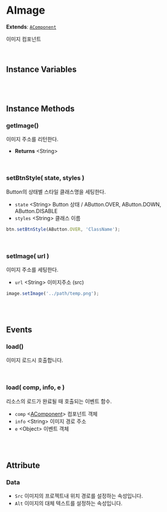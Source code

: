 # AImage
**Extends**: [`AComponent`](AComponent.html#AComponent)

이미지 컴포넌트

<br/>

## Instance Variables

<br/>
<br/>

## Instance Methods

### getImage()

이미지 주소를 리턴한다.

- **Returns** \<String>

<br/>

### setBtnStyle( state, styles )

Button의 상태별 스타일 클래스명을 세팅한다.

- `state` \<String> Button 상태 / AButton.OVER, AButton.DOWN, AButton.DISABLE
- `styles` \<String> 클래스 이름

```js
btn.setBtnStyle(AButton.OVER, 'ClassName');
```

<br/>

### setImage( url )

이미지 주소를 세팅한다.

- `url` \<String> 이미지주소 (src)

```js
image.setImage('../path/temp.png');
```

<br/>
<br/>

## Events

### load()

이미지 로드시 호출합니다.

<br/>

### load( comp, info, e )

리소스의 로드가 완료될 때 호출되는 이벤트 함수.

- `comp` \<[AComponent](AComponent.html#AComponent)> 컴포넌트 객체
- `info` \<String> 이미지 경로 주소
- `e` \<Object> 이벤트 객체

<br/>
<br/>

## Attribute

### Data  

- `Src` 이미지의 프로젝트내 위치 경로를 설정하는 속성입니다. 
- `Alt` 이미지의 대체 텍스트를 설정하는 속성입니다. 

<br/>
